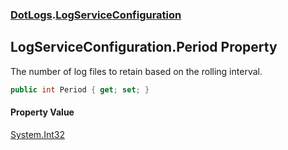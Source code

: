 ### [DotLogs](DotLogs.md 'DotLogs').[LogServiceConfiguration](DotLogs.LogServiceConfiguration.md 'DotLogs\.LogServiceConfiguration')

## LogServiceConfiguration\.Period Property

The number of log files to retain based on the rolling interval\.

```csharp
public int Period { get; set; }
```

#### Property Value
[System\.Int32](https://learn.microsoft.com/en-us/dotnet/api/system.int32 'System\.Int32')